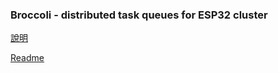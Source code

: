 ### Broccoli - distributed task queues for ESP32 cluster
[說明](readme_chinese.md)  

[Readme](readme_english.md)  